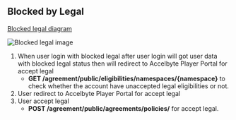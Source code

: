 ## Blocked by Legal

[Blocked legal diagram](https://sequencediagram.org/index.html#initialData=IYYwLg9gTgBAqgZwKZQFCoA7CmAliXLAOzHmTSx30OBJgHVoATABSiQQXUrwONJYAbYAE8UMFtDDBBmbLxp0AMhADmuIgyQAjBLjBI5VPrVIBJAIIBZbvOr8YF1eyQBbJCXSIUAWgB8jFCs7JwAXADyGB4MzGwcXIHB8f6WVqEASkgAjgCuHKSCahrw6Uqoqf4q6pr0OnoGGUhMuOzgMJAwhdUwAO51+obeUJVFNf0NZkQYOaQg7EweeDKoVcW1ugM+KdahAMoeTDBzTYu4yxX+iXFhMJlgOVCawDMAFkcQC6hXIQjbaQCiAA8QC9aKokO8Fr19G9IABrDzoC4BWI-UIwIEgsEQkAfCEIHIgEDxL6o5J+VKhADiSAKSFUMhgSEEuHU2lwLLwHHK1i2KKC1wQjXujxgOSIoGJGAMh0E9MZzNZuHZnNw3O+5KEonEkhwMnRmWarVIHQwwjEsAwUkZkog4rA6GcdowEnNOutgi0GwMqC1FokHr+1NpnXlnsVbI5+jVXGRfvdesEwoemnFkqQ0qaoYZ4ZZkdV3KG-njsF10iTFiJGZNKFcMAgADMYOQAG74QwlgOJ-xOFzuEjo-ZEQ7pzOHAxQOuN5soNvE1C9pBuRZ8ztl-WOKvS9q1+tN1vt5uE4mcVBECAGest8QazgAGjXHtCOXInTU4MOxQJVc4DZygkEERUAOVAgA)

![Blocked legal image](https://user-images.githubusercontent.com/66050845/144543685-c1f66dde-9fc0-4263-99f3-66fd032739e3.png)

1. When user login with blocked legal after user login will got user data with blocked legal status then will redirect to Accelbyte Player Portal for accept legal
    - **GET /agreement/public/eligibilities/namespaces/{namespace}** to check whether the account have unaccepted legal eligibilities or not.
2. User redirect to Accelbyte Player Portal for accept legal
3. User accept legal
    - **POST /agreement/public/agreements/policies/** for accept legal.